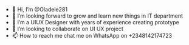 - 👋 Hi, I’m @Oladele281
- 👀 I’m looking forward to grow and learn new things in IT department
- 🌱 I’m a UIUX Designer with years of experience creating prototype
- 💞️ I’m looking to collaborate on UI UX project
- 📫 How to reach me chat me on WhatsApp on +2348142174723

<!---
Oladele281/Oladele281 is a ✨ special ✨ repository because its `README.md` (this file) appears on your GitHub profile.
You can click the Preview link to take a look at your changes.
--->
